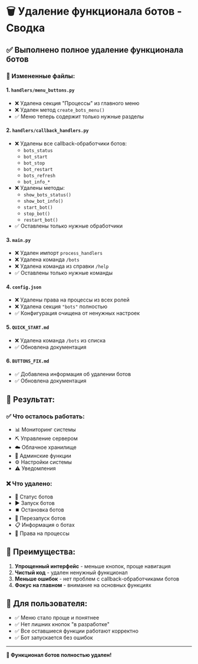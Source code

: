 # 🗑️ Удаление функционала ботов - Сводка

## ✅ Выполнено полное удаление функционала ботов

### 📁 Измененные файлы:

#### 1. `handlers/menu_buttons.py`
- ❌ Удалена секция "Процессы" из главного меню
- ❌ Удален метод `create_bots_menu()`
- ✅ Меню теперь содержит только нужные разделы

#### 2. `handlers/callback_handlers.py`
- ❌ Удалены все callback-обработчики ботов:
  - `bots_status`
  - `bot_start`
  - `bot_stop` 
  - `bot_restart`
  - `bots_refresh`
  - `bot_info_*`
- ❌ Удалены методы:
  - `show_bots_status()`
  - `show_bot_info()`
  - `start_bot()`
  - `stop_bot()`
  - `restart_bot()`
- ✅ Оставлены только нужные обработчики

#### 3. `main.py`
- ❌ Удален импорт `process_handlers`
- ❌ Удалена команда `/bots`
- ❌ Удалена команда из справки `/help`
- ✅ Оставлены только нужные команды

#### 4. `config.json`
- ❌ Удалены права на процессы из всех ролей
- ❌ Удалена секция `"bots"` полностью
- ✅ Конфигурация очищена от ненужных настроек

#### 5. `QUICK_START.md`
- ❌ Удалена команда `/bots` из списка
- ✅ Обновлена документация

#### 6. `BUTTONS_FIX.md`
- ✅ Добавлена информация об удалении ботов
- ✅ Обновлена документация

## 🎯 Результат:

### ✅ Что осталось работать:
- 📊 Мониторинг системы
- ⛏️ Управление сервером
- ☁️ Облачное хранилище
- 👥 Админские функции
- ⚙️ Настройки системы
- ⚠️ Уведомления

### ❌ Что удалено:
- 🤖 Статус ботов
- ▶️ Запуск ботов
- ⏹️ Остановка ботов
- 🔄 Перезапуск ботов
- 📋 Информация о ботах
- 🔐 Права на процессы

## 🚀 Преимущества:

1. **Упрощенный интерфейс** - меньше кнопок, проще навигация
2. **Чистый код** - удален ненужный функционал
3. **Меньше ошибок** - нет проблем с callback-обработчиками ботов
4. **Фокус на главном** - внимание на основных функциях

## 📱 Для пользователя:

- ✅ Меню стало проще и понятнее
- ✅ Нет лишних кнопок "в разработке"
- ✅ Все оставшиеся функции работают корректно
- ✅ Бот запускается без ошибок

---

**🎉 Функционал ботов полностью удален!** 